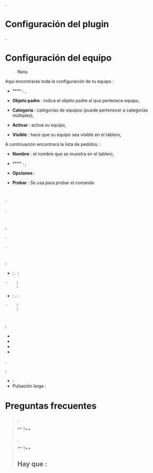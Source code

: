 .

# Configuración del plugin



.

# Configuración del equipo

> **Nota**
>
> 
> 

Aquí encontrarás toda la configuración de tu equipo :

-   **** : ,

-   **Objeto padre** : indica el objeto padre al que pertenece
    equipo,

-   **Categoría** : categorías de equipos (puede pertenecer a
    categorías múltiples),

-   **Activar** : activa su equipo,

-   **Visible** : hace que su equipo sea visible en el tablero,

A continuación encontrará la lista de pedidos. :

-   **Nombre** : el nombre que se muestra en el tablero,

-   **** : 
    ,

-   **Opciones** : 
    

-   **Probar** : Se usa para probar el comando

# 



.



. 



# 

,

.




.

# 


 :

-    : . 
     :

    -    : 
         : 

-    : . 
     :

    -    : 
         : 

# 

 :

- 
- 
- 
- 

.

 :

-  : 
- Pulsación larga : 

# Preguntas frecuentes

> **.**
>
> 

> ** ?**
>
> .

> ** ?**
>
> Hay que :
> - 

> 

